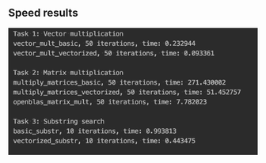 ## Speed results
![](https://github.com/ikachko/UCU/blob/master/II/performance-engineering/hw1-vectorization/img/results.png)
